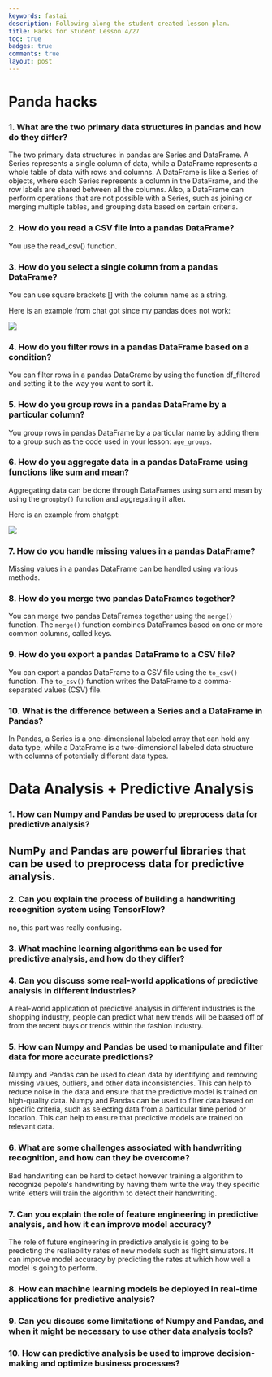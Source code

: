 ```yaml
---
keywords: fastai
description: Following along the student created lesson plan.
title: Hacks for Student Lesson 4/27
toc: true 
badges: true
comments: true
layout: post
---
```


# Panda hacks

### **1. What are the two primary data structures in pandas and how do they differ?**

The two primary data structures in pandas are Series and DataFrame. A Series represents a single column of data, while a DataFrame represents a whole table of data with rows and columns. A DataFrame is like a Series of objects, where each Series represents a column in the DataFrame, and the row labels are shared between all the columns. Also, a DataFrame can perform operations that are not possible with a Series, such as joining or merging multiple tables, and grouping data based on certain criteria.

### **2. How do you read a CSV file into a pandas DataFrame?**

You use the read_csv() function.

### **3. How do you select a single column from a pandas DataFrame?**

You can use square brackets [] with the column name as a string.

Here is an example from chat gpt since my pandas does not work:

![]({{site.baseurl}}/images/chatgptexample.jpg)

### **4. How do you filter rows in a pandas DataFrame based on a condition?**

You can filter rows in a pandas DataGrame by using the function df_filtered and setting it to the way you want to sort it.

### **5. How do you group rows in a pandas DataFrame by a particular column?**

You group rows in pandas DataFrame by a particular name by adding them to a group such as the code used in your lesson: `age_groups`.

### **6. How do you aggregate data in a pandas DataFrame using functions like sum and mean?**

Aggregating data can be done through DataFrames using sum and mean by using the `groupby()` function and aggregating it after. 

Here is an example from chatgpt:

![]({{site.baseurl}}/images/chatgptexample2.jpg)

### **7. How do you handle missing values in a pandas DataFrame?**

Missing values in a pandas DataFrame can be handled using various methods. 

### **8. How do you merge two pandas DataFrames together?**

You can merge two pandas DataFrames together using the `merge()` function. The `merge()` function combines DataFrames based on one or more common columns, called keys.

### **9. How do you export a pandas DataFrame to a CSV file?**

You can export a pandas DataFrame to a CSV file using the `to_csv()` function. The `to_csv()` function writes the DataFrame to a comma-separated values (CSV) file.

### **10. What is the difference between a Series and a DataFrame in Pandas?**

In Pandas, a Series is a one-dimensional labeled array that can hold any data type, while a DataFrame is a two-dimensional labeled data structure with columns of potentially different data types.

# Data Analysis + Predictive Analysis

### **1. How can Numpy and Pandas be used to preprocess data for predictive analysis?**

NumPy and Pandas are powerful libraries that can be used to preprocess data for predictive analysis. 
- 

### **2. Can you explain the process of building a handwriting recognition system using TensorFlow?**

no, this part was really confusing.

### **3. What machine learning algorithms can be used for predictive analysis, and how do they differ?**



### **4. Can you discuss some real-world applications of predictive analysis in different industries?**

A real-world application of predictive analysis in different industries is the shopping industry, people can predict what new trends will be baased off of from the recent buys or trends within the fashion industry. 

### **5. How can Numpy and Pandas be used to manipulate and filter data for more accurate predictions?** 

Numpy and Pandas can be used to clean data by identifying and removing missing values, outliers, and other data inconsistencies. This can help to reduce noise in the data and ensure that the predictive model is trained on high-quality data. Numpy and Pandas can be used to filter data based on specific criteria, such as selecting data from a particular time period or location. This can help to ensure that predictive models are trained on relevant data.

### **6. What are some challenges associated with handwriting recognition, and how can they be overcome?**

Bad handwriting can be hard to detect however training a algorithm to recognize pepole's handwriting by having them write the way they specific write letters will train the algorithm to detect their handwriting.

### **7. Can you explain the role of feature engineering in predictive analysis, and how it can improve model accuracy?**

The role of future engineering in predictive analysis is going to be predicting the realiability rates of new models such as flight simulators. It can improve model accuracy by predicting the rates at which how well a model is going to perform.

### **8. How can machine learning models be deployed in real-time applications for predictive analysis?**



### **9. Can you discuss some limitations of Numpy and Pandas, and when it might be necessary to use other data analysis tools?**


### **10. How can predictive analysis be used to improve decision-making and optimize business processes?**


